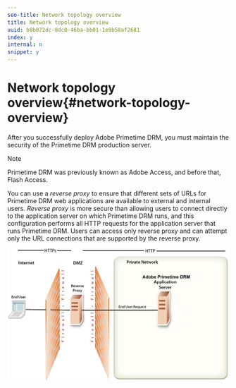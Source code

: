 ```yaml
---
seo-title: Network topology overview
title: Network topology overview
uuid: b8b072dc-8dc0-46ba-bb01-1e9b58af2681
index: y
internal: n
snippet: y
---
```


# Network topology overview{#network-topology-overview}

After you successfully deploy Adobe Primetime DRM, you must maintain the security of the Primetime DRM production server.

>[!NOTE]
>
>Primetime DRM was previously known as Adobe Access, and before that, Flash Access.

You can use a *reverse proxy* to ensure that different sets of URLs for Primetime DRM web applications are available to external and internal users. *Reverse proxy* is more secure than allowing users to connect directly to the application server on which Primetime DRM runs, and this configuration performs all HTTP requests for the application server that runs Primetime DRM. Users can access only reverse proxy and can attempt only the URL connections that are supported by the reverse proxy. 

<a id="fig_8083A8C794B646CD87985EC891B60663"></a>

![](assets/AdobeAccess_4_SecureDeployment.png)

